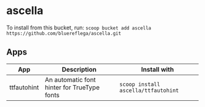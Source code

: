 # ascella

To install from this bucket, run:
`scoop bucket add ascella https://github.com/bluereflega/ascella.git`

## Apps

| **App**     | **Description**                             | **Install with**                    |
|-------------|---------------------------------------------|-------------------------------------|
| ttfautohint | An automatic font hinter for TrueType fonts | `scoop install ascella/ttfautohint` |
